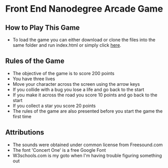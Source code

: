 # Front End Nanodegree Arcade Game

## How to Play This Game

* To load the game you can either download or clone the files into the same folder and run index.html or simply click [here](https://bauerpm7.github.io/frontend-nanodegree-arcade-game/).

## Rules of the Game
* The objective of the game is to score 200 points
* You have three lives
* Move your character across the screen using the arrow keys
* If you collide with a bug you lose a life and go back to the start
* If you make it across the road you score 10 points and go back to the start
* If you collect a star you score 20 points
* The rules of the game are also presented before you start the game the first time

## Attributions
* The sounds were obtained under common license from Freesound.com
* The font 'Concert One' is a free Google Font
* W3schools.com is my goto when I'm having trouble figuring something out